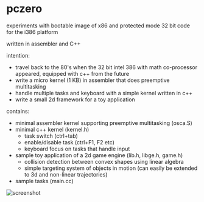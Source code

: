 # pczero
experiments with bootable image of x86 and protected mode 32 bit code for the i386 platform

written in assembler and C++

intention:
* travel back to the 80's when the 32 bit intel 386 with math co-processor appeared, equipped with c++ from the future
* write a micro kernel (1 KB) in assembler that does preemptive multitasking
* handle multiple tasks and keyboard with a simple kernel written in c++
* write a small 2d framework for a toy application

contains:
* minimal assembler kernel supporting preemptive multitasking (osca.S)
* minimal c++ kernel (kernel.h)
  - task switch (ctrl+tab)
  - enable/disable task (ctrl+F1, F2 etc)
  - keyboard focus on tasks that handle input
* sample toy application of a 2d game engine (lib.h, libge.h, game.h)
  - collision detection between convex shapes using linear algebra
  - simple targeting system of objects in motion (can easily be extended to 3d and non-linear trajectories)
* sample tasks (main.cc)


![screenshot](https://github.com/calint/pczero/assets/1920811/00afdb23-8a76-4390-a7cc-df34f018f979)
